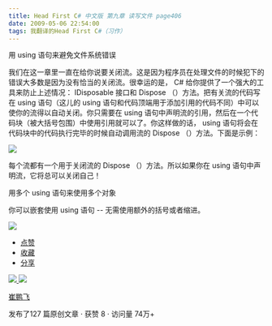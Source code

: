 ```yaml
---
title: Head First C# 中文版 第九章 读写文件 page406
date: 2009-05-06 22:54:00
tags: 我翻译的Head First C#（习作）
---
```

用  using  语句来避免文件系统错误

  

我们在这一章里一直在给你说要关闭流。这是因为程序员在处理文件的时候犯下的错误大多数是因为没有恰当的关闭流。很幸运的是，  C#
给你提供了一个强大的工具来防止上述情况：  IDisposable  接口和  Dispose  （）方法。把有关流的代码写在  using  语句（这儿的
using  语句和代码顶端用于添加引用的代码不同）中可以使你的流得以自动关闭。你只需要在  using
语句中声明流的引用，然后在一个代码块（被大括号包围）中使用引用就可以了。你这样做的话，  using  语句将会在代码块中的代码执行完毕的时候自动调用流的
Dispose  （）方法。下面是示例：

  

![](https://p-blog.csdn.net/images/p_blog_csdn_net/cuipengfei1/EntryImages/20090506/2009-05-06_22-40-07.jpg)

每个流都有一个用于关闭流的  Dispose  （）方法。所以如果你在  using  语句中声明流，它将总可以关闭自己！

用多个  using  语句来使用多个对象

  

你可以嵌套使用  using  语句  \--  无需使用额外的括号或者缩进。

  

![](https://p-blog.csdn.net/images/p_blog_csdn_net/cuipengfei1/EntryImages/20090506/2009-05-06_22-51-44.jpg)

  * [ 点赞  ](javascript:;)
  * [ 收藏  ](javascript:;)
  * [ 分享 ](javascript:;)

[ ![](https://profile.csdnimg.cn/5/2/5/3_cuipengfei1)
![](https://g.csdnimg.cn/static/user-reg-year/1x/11.png)
](https://blog.csdn.net/cuipengfei1)

[ 崔鹏飞 ](https://blog.csdn.net/cuipengfei1)

发布了127 篇原创文章  ·  获赞 8  ·  访问量 74万+

